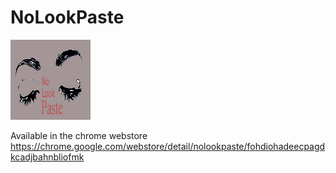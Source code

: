 # NoLookPaste

![alt text][logo]

[logo]: https://github.com/jNunez1993/NoLookPaste/blob/master/icon128.png?raw=true

Available in the chrome webstore
https://chrome.google.com/webstore/detail/nolookpaste/fohdiohadeecpagdkcadjbahnbliofmk
